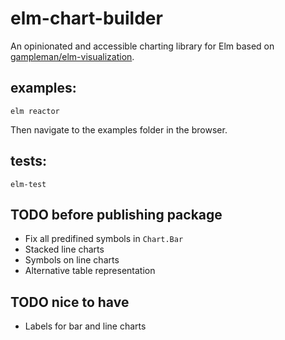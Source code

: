 # elm-chart-builder
An opinionated and accessible charting library for Elm based on [gampleman/elm-visualization](https://github.com/gampleman/elm-visualization).

## examples:
`elm reactor`

Then navigate to the examples folder in the browser.

## tests:
`elm-test`

## TODO before publishing package
* Fix all predifined symbols in `Chart.Bar`
* Stacked line charts
* Symbols on line charts
* Alternative table representation 

## TODO nice to have
* Labels for bar and line charts
